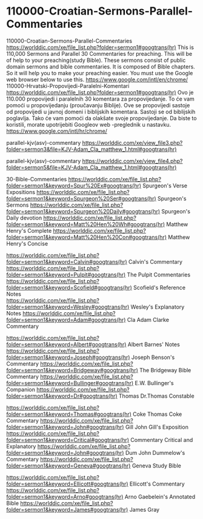 # 110000-Croatian-Sermons-Parallel-Commentaries
110000-Croatian-Sermons-Parallel-Commentaries  https://worlddic.com/xe/file_list.php?folder=sermon1#googtrans(hr)  This is 110,000 Sermons and Parallel 30 Commentaries for preaching. This will be of help to your preaching(study Bible).  These sermons consist of public domain sermons and bible commentaries. It is composed of Bible chapters.  So it will help you to make your preaching easier. You must use the Google web browser below to use this. https://www.google.com/intl/en/chrome/  110000-Hrvatski-Propovijedi-Paralelni-Komentari https://worlddic.com/xe/file_list.php?folder=sermon1#googtrans(hr) Ovo je 110.000 propovijedi i paralelnih 30 komentara za propovijedanje. To će vam pomoći u propovijedanju (proučavanju Biblije). Ove se propovijedi sastoje od propovijedi u javnoj domeni i biblijskih komentara. Sastoji se od biblijskih poglavlja. Tako će vam pomoći da olakšate svoje propovijedanje. Da biste to koristili, morate upotrijebiti Googleov web -preglednik u nastavku. https://www.google.com/intl/hr/chrome/


parallel-kjv(asv)-commentary
https://worlddic.com/xe/view_file3.php?folder=sermon3&file=KJV-Adam_Cla_matthew_1.html#googtrans(hr) 

parallel-kjv(asv)-commentary
https://worlddic.com/xe/view_file4.php?folder=sermon5&file=KJV-Adam_Cla_matthew_1.html#googtrans(hr)

30-Bible-Commentaries
 https://worlddic.com/xe/file_list.php?folder=sermon1&keyword=Spur%20Ex#googtrans(hr) Spurgeon's Verse Expositions 
 https://worlddic.com/xe/file_list.php?folder=sermon1&keyword=Spurgeon%20Ser#googtrans(hr) Spurgeon's Sermons 
 https://worlddic.com/xe/file_list.php?folder=sermon1&keyword=Spurgeon%20Daily#googtrans(hr) Spurgeon's Daily devotion 
 https://worlddic.com/xe/file_list.php?folder=sermon1&keyword=Matt%20Hen%20Wh#googtrans(hr) Matthew Henry's Complete 
 https://worlddic.com/xe/file_list.php?folder=sermon1&keyword=Matt%20Hen%20Con#googtrans(hr) Matthew Henry's Concise 

 https://worlddic.com/xe/file_list.php?folder=sermon1&keyword=Calvin#googtrans(hr) Calvin's Commentary  
 https://worlddic.com/xe/file_list.php?folder=sermon1&keyword=Pulpit#googtrans(hr) The Pulpit Commentaries 
 https://worlddic.com/xe/file_list.php?folder=sermon1&keyword=Scofield#googtrans(hr) Scofield's Reference Notes  
 https://worlddic.com/xe/file_list.php?folder=sermon1&keyword=Wesley#googtrans(hr) Wesley's Explanatory Notes 
 https://worlddic.com/xe/file_list.php?folder=sermon1&keyword=Adam#googtrans(hr) Cla Adam Clarke Commentary 

 https://worlddic.com/xe/file_list.php?folder=sermon1&keyword=Albert#googtrans(hr) Albert Barnes' Notes 
 https://worlddic.com/xe/file_list.php?folder=sermon1&keyword=Joseph#googtrans(hr) Joseph Benson's Commentary 
 https://worlddic.com/xe/file_list.php?folder=sermon1&keyword=Bridgeway#googtrans(hr) The Bridgeway Bible Commentary 
 https://worlddic.com/xe/file_list.php?folder=sermon1&keyword=Bullinger#googtrans(hr) E.W. Bullinger's Companion 
 https://worlddic.com/xe/file_list.php?folder=sermon1&keyword=Dr#googtrans(hr) Thomas Dr.Thomas Constable 
 
 https://worlddic.com/xe/file_list.php?folder=sermon1&keyword=Thomas#googtrans(hr) Coke Thomas Coke Commentary 
 https://worlddic.com/xe/file_list.php?folder=sermon1&keyword=John#googtrans(hr) Gill John Gill's Exposition 
 https://worlddic.com/xe/file_list.php?folder=sermon1&keyword=Critical#googtrans(hr) Commentary Critical and Explanatory 
 https://worlddic.com/xe/file_list.php?folder=sermon1&keyword=John#googtrans(hr) Dum John Dummelow's Commentary 
 https://worlddic.com/xe/file_list.php?folder=sermon1&keyword=Geneva#googtrans(hr) Geneva Study Bible 
 
 https://worlddic.com/xe/file_list.php?folder=sermon1&keyword=Ellicott#googtrans(hr) Ellicott's Commentary 
 https://worlddic.com/xe/file_list.php?folder=sermon1&keyword=Arno#googtrans(hr) Arno Gaebelein's Annotated Bible 
 https://worlddic.com/xe/file_list.php?folder=sermon1&keyword=James#googtrans(hr) James Gray 
 

